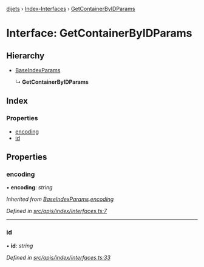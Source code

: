 [dijets](../README.md) › [Index-Interfaces](../modules/index_interfaces.md) › [GetContainerByIDParams](index_interfaces.getcontainerbyidparams.md)

# Interface: GetContainerByIDParams

## Hierarchy

* [BaseIndexParams](index_interfaces.baseindexparams.md)

  ↳ **GetContainerByIDParams**

## Index

### Properties

* [encoding](index_interfaces.getcontainerbyidparams.md#encoding)
* [id](index_interfaces.getcontainerbyidparams.md#id)

## Properties

###  encoding

• **encoding**: *string*

*Inherited from [BaseIndexParams](index_interfaces.baseindexparams.md).[encoding](index_interfaces.baseindexparams.md#encoding)*

*Defined in [src/apis/index/interfaces.ts:7](https://github.com/Dijets-Inc/dijetsjs/blob/master/src/apis/index/interfaces.ts#L7)*

___

###  id

• **id**: *string*

*Defined in [src/apis/index/interfaces.ts:33](https://github.com/Dijets-Inc/dijetsjs/blob/master/src/apis/index/interfaces.ts#L33)*
